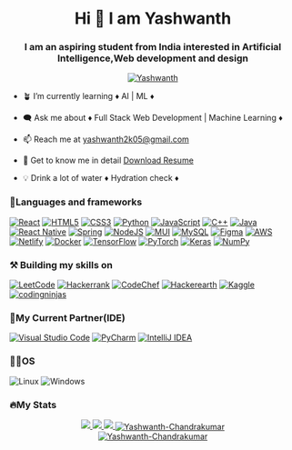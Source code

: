 <html>
  <body>
    <h1 align="center">Hi 👋 I am Yashwanth</h1>
    <h3 align="center">I am an aspiring student from India interested in Artificial Intelligence,Web development and design</h3>
    <p align="center"> <a href="https://www.linkedin.com/in/yashwanth-s-c-948520255/" target="_blank"><img src="https://img.shields.io/badge/LinkedIn-0077B5?style=for-the-badge&logo=linkedin&logoColor=white" alt="Yashwanth" /></a> </p>

- 🪴 I’m currently learning ♦️ AI | ML ♦️

- 🗨️ Ask me about ♦️ Full Stack Web Development | Machine Learning ♦️

- 📫 Reach me at yashwanth2k05@gmail.com

- 📜 Get to know me in detail [Download Resume](https://github.com/Yashwanth-Chandrakumar/Yashwanth-Chandrakumar/blob/main/assets/My%20Resume.pdf)

- 💡 Drink a lot of water ♦️ Hydration check ♦️
<h3 align-"left">📜Languages and frameworks</h3>

[![React](https://img.shields.io/badge/react-black?style=for-the-badge&logo=react)](https://github.com/Yashwanth-Chandrakumar)
[![HTML5](https://img.shields.io/badge/html5-black?style=for-the-badge&logo=html5)](https://github.com/Yashwanth-Chandrakumar)
[![CSS3](https://img.shields.io/badge/css3-black?style=for-the-badge&logo=css3)](https://github.com/Yashwanth-Chandrakumar)
[![Python](https://img.shields.io/badge/python-black?style=for-the-badge&logo=python)](https://github.com/Yashwanth-Chandrakumar)
[![JavaScript](https://img.shields.io/badge/javascript-black?style=for-the-badge&logo=javascript)](https://github.com/Yashwanth-Chandrakumar)
[![C++](https://img.shields.io/badge/c++-black?style=for-the-badge&logo=cplusplus)](https://github.com/Yashwanth-Chandrakumar)
[![Java](https://img.shields.io/badge/Java-black?style=for-the-badge&logo=openjdk)](https://github.com/Yashwanth-Chandrakumar)
[![React Native](https://img.shields.io/badge/React_Native-black?style=for-the-badge&logo=react)](https://github.com/Yashwanth-Chandrakumar)
[![Spring](https://img.shields.io/badge/spring-black.svg?style=for-the-badge&logo=spring&logoColor=white)](https://github.com/Yashwanth-Chandrakumar)
[![NodeJS](https://img.shields.io/badge/node.js-black?style=for-the-badge&logo=node.js&logoColor=white)](https://github.com/Yashwanth-Chandrakumar)
[![MUI](https://img.shields.io/badge/MUI-black.svg?style=for-the-badge&logo=mui&logoColor=white)](https://github.com/Yashwanth-Chandrakumar)
[![MySQL](https://img.shields.io/badge/mysql-black.svg?style=for-the-badge&logo=mysql&logoColor=white)](https://github.com/Yashwanth-Chandrakumar)
[![Figma](https://img.shields.io/badge/figma-black.svg?style=for-the-badge&logo=figma&logoColor=white)](https://github.com/Yashwanth-Chandrakumar)
[![AWS](https://img.shields.io/badge/AWS-black.svg?style=for-the-badge&logo=amazon-aws&logoColor=white)](https://github.com/Yashwanth-Chandrakumar)
[![Netlify](https://img.shields.io/badge/netlify-black.svg?style=for-the-badge&logo=netlify&logoColor=#00C7B7)](https://github.com/Yashwanth-Chandrakumar)
[![Docker](https://img.shields.io/badge/docker-black.svg?style=for-the-badge&logo=docker&logoColor=white)](https://github.com/Yashwanth-Chandrakumar)
[![TensorFlow](https://img.shields.io/badge/TensorFlow-black.svg?style=for-the-badge&logo=TensorFlow&logoColor=white)](https://github.com/Yashwanth-Chandrakumar)
[![PyTorch](https://img.shields.io/badge/PyTorch-black.svg?style=for-the-badge&logo=PyTorch&logoColor=white)](https://github.com/Yashwanth-Chandrakumar)
[![Keras](https://img.shields.io/badge/Keras-black.svg?style=for-the-badge&logo=Keras&logoColor=white)](https://github.com/Yashwanth-Chandrakumar)
[![NumPy](https://img.shields.io/badge/numpy-black.svg?style=for-the-badge&logo=numpy&logoColor=white)](https://github.com/Yashwanth-Chandrakumar)
<h3 align-"left">⚒️ Building my skills on</h3>

[![LeetCode](https://img.shields.io/badge/LeetCode-black?style=for-the-badge&logo=LeetCode&logoColor=#d16c06)](https://leetcode.com/yashwanth_sc/)
[![Hackerrank](https://img.shields.io/badge/-Hackerrank-black?style=for-the-badge&logo=HackerRank&logoColor=white)](https://www.hackerrank.com/profile/yashwanth2k05)
[![CodeChef](https://img.shields.io/badge/CodeChef-black.svg?style=for-the-badge&logo=CodeChef&logoColor=white)](https://www.codechef.com/users/yashwanthsc)
[![Hackerearth](https://img.shields.io/badge/HackerEarth-black.svg?&style=for-the-badge&logo=HackerEarth&logoColor=Blue)](https://github.com/Yashwanth-Chandrakumar)
[![Kaggle](https://img.shields.io/badge/Kaggle-black?style=for-the-badge&logo=kaggle&logoColor=white)](https://github.com/Yashwanth-Chandrakumar)
[![codingninjas](https://img.shields.io/badge/coding%20ninjas-black?style=for-the-badge&logo=codingninjas&logoColor=white)](https://www.codingninjas.com/studio/profile/YashwanthSC)


<h3 align-"left">🤝My Current Partner(IDE)</h3>

[![Visual Studio Code](https://img.shields.io/badge/Visual%20Studio%20Code-black.svg?style=for-the-badge&logo=visual-studio-code&logoColor=white)](https://github.com/Yashwanth-Chandrakumar)
[![PyCharm](https://img.shields.io/badge/pycharm-black?style=for-the-badge&logo=pycharm&logoColor=black&color=black&labelColor=green)](https://github.com/Yashwanth-Chandrakumar)
[![IntelliJ IDEA](https://img.shields.io/badge/IntelliJIDEA-black.svg?style=for-the-badge&logo=intellij-idea&logoColor=white)](https://github.com/Yashwanth-Chandrakumar)

<h3 align-"left">🧑‍💻OS</h3>

![Linux](https://img.shields.io/badge/linux-black?style=for-the-badge&logo=Linux)
![Windows](https://img.shields.io/badge/Windows-black?style=for-the-badge&logo=Windows)

<h3 align-"left">🔥My Stats</h3>
<p align="center">
  <a href="https://github.com/Yashwanth-Chandrakumar">
    <img src="http://github-profile-summary-cards.vercel.app/api/cards/profile-details?username=Yashwanth-Chandrakumar&theme=dark" />
  </a>
  <a href="https://github.com/Yashwanth-Chandrakumar">
    <img src="https://github-readme-streak-stats.herokuapp.com/?user=Yashwanth-Chandrakumar&hide_border=true&card_width=338&theme=dark" />
  </a>
  <a href="https://github.com/Yashwanth-Chandrakumar">
    <img src="http://github-profile-summary-cards.vercel.app/api/cards/stats?username=Yashwanth-Chandrakumar&theme=dark" />
  </a>
  <a href="https://github.com/Yashwanth-Chandrakumar">
<img align="center" src="https://github-readme-stats.vercel.app/api?username=Yashwanth-Chandrakumar&show_icons=true&locale=en&theme=dark" alt="Yashwanth-Chandrakumar" />
  </a>
<br>
<a href="https://github.com/Yashwanth-Chandrakumar">
<img align="center" src="https://github-readme-stats.vercel.app/api/top-langs?username=Yashwanth-Chandrakumar&show_icons=true&locale=en&theme=dark&layout=compact" alt="Yashwanth-Chandrakumar">
</a>
